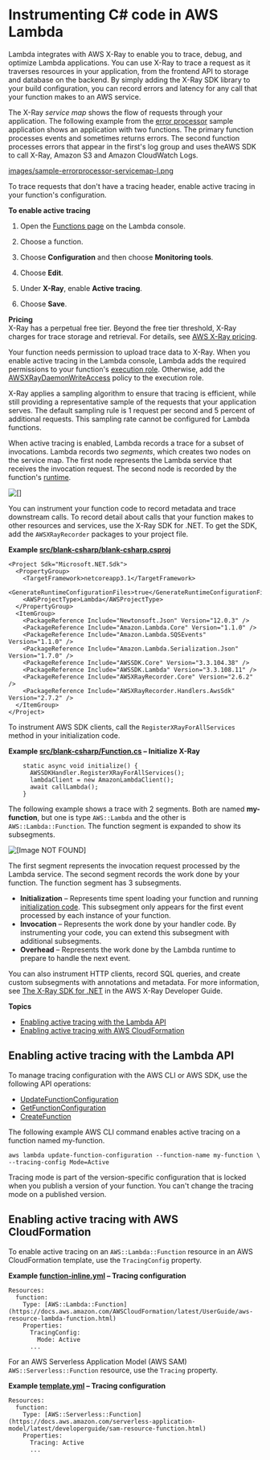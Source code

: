 # Instrumenting C\# code in AWS Lambda<a name="csharp-tracing"></a>

Lambda integrates with AWS X\-Ray to enable you to trace, debug, and optimize Lambda applications\. You can use X\-Ray to trace a request as it traverses resources in your application, from the frontend API to storage and database on the backend\. By simply adding the X\-Ray SDK library to your build configuration, you can record errors and latency for any call that your function makes to an AWS service\.

The X\-Ray *service map* shows the flow of requests through your application\. The following example from the [error processor](samples-errorprocessor.md) sample application shows an application with two functions\. The primary function processes events and sometimes returns errors\. The second function processes errors that appear in the first's log group and uses theAWS SDK to call X\-Ray, Amazon S3 and Amazon CloudWatch Logs\.

[images/sample-errorprocessor-servicemap-l.png](images/sample-errorprocessor-servicemap-l.png)

To trace requests that don't have a tracing header, enable active tracing in your function's configuration\.

**To enable active tracing**

1. Open the [Functions page](https://console.aws.amazon.com/lambda/home#/functions) on the Lambda console\.

1. Choose a function\.

1. Choose **Configuration** and then choose **Monitoring tools**\.

1. Choose **Edit**\.

1. Under **X\-Ray**, enable **Active tracing**\.

1. Choose **Save**\.

**Pricing**  
X\-Ray has a perpetual free tier\. Beyond the free tier threshold, X\-Ray charges for trace storage and retrieval\. For details, see [AWS X\-Ray pricing](https://aws.amazon.com/xray/pricing/)\.

Your function needs permission to upload trace data to X\-Ray\. When you enable active tracing in the Lambda console, Lambda adds the required permissions to your function's [execution role](lambda-intro-execution-role.md)\. Otherwise, add the [AWSXRayDaemonWriteAccess](https://console.aws.amazon.com/iam/home#/policies/arn:aws:iam::aws:policy/AWSXRayDaemonWriteAccess) policy to the execution role\.

X\-Ray applies a sampling algorithm to ensure that tracing is efficient, while still providing a representative sample of the requests that your application serves\. The default sampling rule is 1 request per second and 5 percent of additional requests\. This sampling rate cannot be configured for Lambda functions\.

When active tracing is enabled, Lambda records a trace for a subset of invocations\. Lambda records two *segments*, which creates two nodes on the service map\. The first node represents the Lambda service that receives the invocation request\. The second node is recorded by the function's [runtime](gettingstarted-concepts.md#gettingstarted-concepts-runtime)\.

![\[\]](http://docs.aws.amazon.com/lambda/latest/dg/images/xray-servicemap-function.png)

You can instrument your function code to record metadata and trace downstream calls\. To record detail about calls that your function makes to other resources and services, use the X\-Ray SDK for \.NET\. To get the SDK, add the `AWSXRayRecorder` packages to your project file\.

**Example [src/blank\-csharp/blank\-csharp\.csproj](https://github.com/awsdocs/aws-lambda-developer-guide/tree/main/sample-apps/blank-csharp/src/blank-csharp/blank-csharp.csproj)**  

```
<Project Sdk="Microsoft.NET.Sdk">
  <PropertyGroup>
    <TargetFramework>netcoreapp3.1</TargetFramework>
    <GenerateRuntimeConfigurationFiles>true</GenerateRuntimeConfigurationFiles>
    <AWSProjectType>Lambda</AWSProjectType>
  </PropertyGroup>
  <ItemGroup>
    <PackageReference Include="Newtonsoft.Json" Version="12.0.3" />
    <PackageReference Include="Amazon.Lambda.Core" Version="1.1.0" />
    <PackageReference Include="Amazon.Lambda.SQSEvents" Version="1.1.0" />
    <PackageReference Include="Amazon.Lambda.Serialization.Json" Version="1.7.0" />
    <PackageReference Include="AWSSDK.Core" Version="3.3.104.38" />
    <PackageReference Include="AWSSDK.Lambda" Version="3.3.108.11" />
    <PackageReference Include="AWSXRayRecorder.Core" Version="2.6.2" />
    <PackageReference Include="AWSXRayRecorder.Handlers.AwsSdk" Version="2.7.2" />
  </ItemGroup>
</Project>
```

To instrument AWS SDK clients, call the `RegisterXRayForAllServices` method in your initialization code\.

**Example [src/blank\-csharp/Function\.cs](https://github.com/awsdocs/aws-lambda-developer-guide/tree/main/sample-apps/blank-csharp/src/blank-csharp/Function.cs) – Initialize X\-Ray**  

```
    static async void initialize() {
      AWSSDKHandler.RegisterXRayForAllServices();
      lambdaClient = new AmazonLambdaClient();
      await callLambda();
    }
```

The following example shows a trace with 2 segments\. Both are named **my\-function**, but one is type `AWS::Lambda` and the other is `AWS::Lambda::Function`\. The function segment is expanded to show its subsegments\.

![\[Image NOT FOUND\]](http://docs.aws.amazon.com/lambda/latest/dg/images/nodejs-xray-timeline.png)

The first segment represents the invocation request processed by the Lambda service\. The second segment records the work done by your function\. The function segment has 3 subsegments\.
+ **Initialization** – Represents time spent loading your function and running [initialization code](gettingstarted-features.md#gettingstarted-features-programmingmodel)\. This subsegment only appears for the first event processed by each instance of your function\.
+ **Invocation** – Represents the work done by your handler code\. By instrumenting your code, you can extend this subsegment with additional subsegments\.
+ **Overhead** – Represents the work done by the Lambda runtime to prepare to handle the next event\.

You can also instrument HTTP clients, record SQL queries, and create custom subsegments with annotations and metadata\. For more information, see [The X\-Ray SDK for \.NET](https://docs.aws.amazon.com/xray/latest/devguide/xray-sdk-dotnet.html) in the AWS X\-Ray Developer Guide\.

**Topics**
+ [Enabling active tracing with the Lambda API](#csharp-tracing-api)
+ [Enabling active tracing with AWS CloudFormation](#csharp-tracing-cloudformation)

## Enabling active tracing with the Lambda API<a name="csharp-tracing-api"></a>

To manage tracing configuration with the AWS CLI or AWS SDK, use the following API operations:
+ [UpdateFunctionConfiguration](API_UpdateFunctionConfiguration.md)
+ [GetFunctionConfiguration](API_GetFunctionConfiguration.md)
+ [CreateFunction](API_CreateFunction.md)

The following example AWS CLI command enables active tracing on a function named my\-function\.

```
aws lambda update-function-configuration --function-name my-function \
--tracing-config Mode=Active
```

Tracing mode is part of the version\-specific configuration that is locked when you publish a version of your function\. You can't change the tracing mode on a published version\.

## Enabling active tracing with AWS CloudFormation<a name="csharp-tracing-cloudformation"></a>

To enable active tracing on an `AWS::Lambda::Function` resource in an AWS CloudFormation template, use the `TracingConfig` property\.

**Example [function\-inline\.yml](https://github.com/awsdocs/aws-lambda-developer-guide/blob/master/templates/function-inline.yml) – Tracing configuration**  

```
Resources:
  function:
    Type: [AWS::Lambda::Function](https://docs.aws.amazon.com/AWSCloudFormation/latest/UserGuide/aws-resource-lambda-function.html)
    Properties:
      TracingConfig:
        Mode: Active
      ...
```

For an AWS Serverless Application Model \(AWS SAM\) `AWS::Serverless::Function` resource, use the `Tracing` property\.

**Example [template\.yml](https://github.com/awsdocs/aws-lambda-developer-guide/tree/main/sample-apps/blank-nodejs/template.yml) – Tracing configuration**  

```
Resources:
  function:
    Type: [AWS::Serverless::Function](https://docs.aws.amazon.com/serverless-application-model/latest/developerguide/sam-resource-function.html)
    Properties:
      Tracing: Active
      ...
```